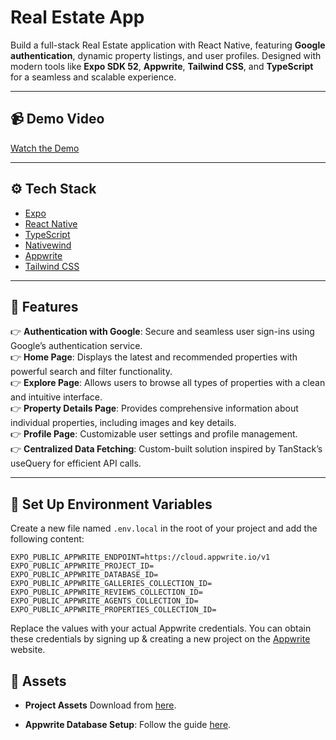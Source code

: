# Real Estate App

Build a full-stack Real Estate application with React Native, featuring **Google authentication**, dynamic property listings, and user profiles. Designed with modern tools like **Expo SDK 52**, **Appwrite**, **Tailwind CSS**, and **TypeScript** for a seamless and scalable experience.

---

## 📹 Demo Video  
[Watch the Demo](https://drive.google.com/file/d/1_RNqelaygW22U4Jf8nO1L72yiK_4okal/view?usp=sharing)  

---

## ⚙️ Tech Stack  
- [Expo](https://expo.dev/)  
- [React Native](https://reactnative.dev/)  
- [TypeScript](https://www.typescriptlang.org/)  
- [Nativewind](https://www.nativewind.dev/)  
- [Appwrite](https://appwrite.io/)  
- [Tailwind CSS](https://tailwindcss.com/)  

---

## 🔋 Features  
👉 **Authentication with Google**: Secure and seamless user sign-ins using Google’s authentication service.  
👉 **Home Page**: Displays the latest and recommended properties with powerful search and filter functionality.  
👉 **Explore Page**: Allows users to browse all types of properties with a clean and intuitive interface.  
👉 **Property Details Page**: Provides comprehensive information about individual properties, including images and key details.  
👉 **Profile Page**: Customizable user settings and profile management.  
👉 **Centralized Data Fetching**: Custom-built solution inspired by TanStack’s useQuery for efficient API calls.  

---

## 🚀 Set Up Environment Variables  

Create a new file named `.env.local` in the root of your project and add the following content:

```env
EXPO_PUBLIC_APPWRITE_ENDPOINT=https://cloud.appwrite.io/v1
EXPO_PUBLIC_APPWRITE_PROJECT_ID=
EXPO_PUBLIC_APPWRITE_DATABASE_ID=
EXPO_PUBLIC_APPWRITE_GALLERIES_COLLECTION_ID=
EXPO_PUBLIC_APPWRITE_REVIEWS_COLLECTION_ID=
EXPO_PUBLIC_APPWRITE_AGENTS_COLLECTION_ID=
EXPO_PUBLIC_APPWRITE_PROPERTIES_COLLECTION_ID=
```

Replace the values with your actual Appwrite credentials. You can obtain these credentials by signing up & creating a new project on the [Appwrite](https://cloud.appwrite.io/console/apply-credit?code=jsmastery50) website.

## 📂 Assets  

- **Project Assets** Download from [here](https://drive.google.com/file/d/1HxuvAeJfiPfcZ1co5fU0ahKRw4sbA0gO/view).  

- **Appwrite Database Setup**: Follow the guide [here](https://jsmastery.notion.site/Database-Setup-16260f3cbaf3807f8fb6cbed8d1e84fd).  


